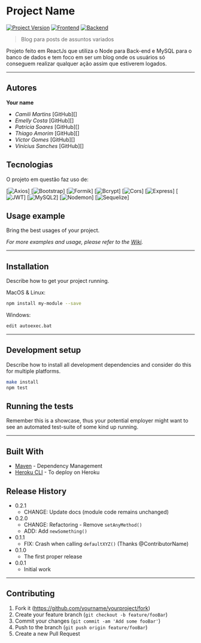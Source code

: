 # Project Name
[![Project Version][version-image]][version-url]
[![Frontend][Frontend-image]][Frontend-url]
[![Backend][Backend-image]][Backend-url]

> Blog para posts de assuntos variados

Projeto feito em ReactJs que utiliza o Node para Back-end e MySQL para o banco de dados e tem foco em ser um blog onde os usuários só conseguem realizar qualquer ação assim que estiverem logados.

---
## Autores

**Your name** 
* *Camili Martins* [GitHub][]
* *Emelly Costa* [GitHub][]
* *Patricia Soares* [GitHub][]
* *Thiago Amorim* [GitHub][]
* *Victor Gomes* [GitHub][]
* *Vinícius Sanches* [GitHub][]

## Tecnologias

O projeto em questão faz uso de:

[![Axios][axios]]
[![Bootstrap][bootstrap]]
[![Formik][formik]]
[![Bcrypt][bcrypt]]
[![Cors][cors]]
[![Express][express]]
[![JWT][jwt]]
[![MySQL2][mysql2]]
[![Nodemon][nodemon]]
[![Sequelize][sequelize]]

## Usage example

Bring the best usages of your project.

_For more examples and usage, please refer to the [Wiki][wiki]._

---

## Installation

Describe how to get your project running.

MacOS & Linux:

```sh
npm install my-module --save
```

Windows:

```sh
edit autoexec.bat
```

---

## Development setup

Describe how to install all development dependencies and consider do this for multiple platforms.  

```sh
make install
npm test
```

## Running the tests

Remember this is a showcase, thus your potential employer might want to see an automated test-suite of some kind up running.

---

## Built With

* [Maven](https://maven.apache.org/) - Dependency Management
* [Heroku CLI](https://devcenter.heroku.com/articles/heroku-cli#download-and-install) - To deploy on Heroku

## Release History

* 0.2.1
    * CHANGE: Update docs (module code remains unchanged)
* 0.2.0
    * CHANGE: Refactoring - Remove `setAnyMethod()`
    * ADD: Add `newSomething()`
* 0.1.1
    * FIX: Crash when calling `defaultXYZ()` (Thanks @ContributorName)
* 0.1.0
    * The first proper release
* 0.0.1
    * Initial work

---

## Contributing

1. Fork it (<https://github.com/yourname/yourproject/fork>)
2. Create your feature branch (`git checkout -b feature/fooBar`)
3. Commit your changes (`git commit -am 'Add some fooBar'`)
4. Push to the branch (`git push origin feature/fooBar`)
5. Create a new Pull Request

<!-- Markdown link & img dfn's -->

[header-url]: github-template.png
[header-link]: https://github.com/alexandrerosseto

[repository-url]: https://github.com/alexandrerosseto/wbshopping

[cloud-provider-url]: https://wbshopping.herokuapp.com

[linkedin-url]: https://www.linkedin.com/in/alexandrerosseto

[wiki]: https://github.com/yourname/yourproject/wiki

[version-image]: https://img.shields.io/badge/Version-1.0.0-brightgreen?style=for-the-badge&logo=appveyor
[version-url]: https://img.shields.io/badge/version-1.0.0-green
[Frontend-image]: https://img.shields.io/badge/Frontend-React-blue?style=for-the-badge
[Frontend-url]: https://img.shields.io/badge/Frontend-React-blue?style=for-the-badge
[Backend-image]: https://img.shields.io/badge/Backend-Node-important?style=for-the-badge
[Backend-url]: https://img.shields.io/badge/Backend-Node-important?style=for-the-badge
[axios]: https://img.shields.io/badge/Frontend-Axios-important?style=for-the-badge
[bootstrap]: https://img.shields.io/badge/Frontend-Bootstrap-important?style=for-the-badge
[formik]: https://img.shields.io/badge/Frontend-Formik-important?style=for-the-badge
[bcrypt]: https://img.shields.io/badge/Backend-Bcrypt-important?style=for-the-badge
[cors]: https://img.shields.io/badge/Backend-Cors-important?style=for-the-badge
[express]: https://img.shields.io/badge/Backend-Express-important?style=for-the-badge
[jwt]: https://img.shields.io/badge/Backend-JWT-important?style=for-the-badge
[mysql2]: https://img.shields.io/badge/Backend-MySQL2-important?style=for-the-badge
[nodemon]: https://img.shields.io/badge/Backend-Nodemon-important?style=for-the-badge
[sequelize]: https://img.shields.io/badge/Backend-Sequelize-important?style=for-the-badge
